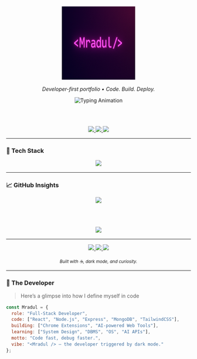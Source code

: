 <!-- 💫 MRADUL | Developer-first Portfolio -->
<div align="center">

  <!-- Profile Banner -->
  <p align="center">
    <img src="https://raw.githubusercontent.com/mradulpatle03/mradulpatle03/main/mradul_logo.png" alt="<Mradul />" width="200" height="200"/>
  </p>

  <p><i>Developer-first portfolio • Code. Build. Deploy.</i></p>

  <img src="https://readme-typing-svg.demolab.com?font=Courier+Prime&weight=700&size=18&pause=1000&color=FFFF00&center=true&vCenter=true&width=480&lines=const+focus+=+%22code%2C+creativity%2C+consistency%22;building+things+that+actually+matter();<Mradul+%2F>+lives+in+dark+mode." alt="Typing Animation" />

  <br><br>

  <a href="mailto:mradulwork1316@gmail.com">
    <img src="https://img.shields.io/badge/Email-Contact-informational?style=flat&logo=gmail&color=ff007f" />
  </a>
  <a href="https://www.linkedin.com/in/mradul-patle-5207b52a7/">
    <img src="https://img.shields.io/badge/LinkedIn-Mradul-blue?style=flat&logo=linkedin&color=0077b5" />
  </a>
  <a href="https://github.com/mradulpatle03?tab=repositories">
    <img src="https://img.shields.io/badge/Portfolio-GitHub-black?style=flat&logo=github" />
  </a>

</div>

---

### 🧩 Tech Stack
<div align="center">
  <img src="https://skillicons.dev/icons?i=react,nodejs,express,mongodb,tailwind,js,ts,html,css,git,linux,vscode" />
</div>

---

### 📈 GitHub Insights
<div align="center">

  <img src="https://github-readme-stats.vercel.app/api?username=mradulpatle03&show_icons=true&theme=tokyonight&hide_border=true&hide=issues&count_private=true" height="160"/> 

  <br><br>

  <img src="https://github-readme-activity-graph.vercel.app/graph?username=mradulpatle03&theme=tokyo-night&hide_border=true&area=true&custom_title=Mradul%20Contribution%20Graph" height="220" /> 

</div>

---

<p align="center">
  <a href="https://www.linkedin.com/in/mradul-patle-5207b52a7/">
    <img src="https://skillicons.dev/icons?i=linkedin" width="45"/>
  </a>
  <a href="mailto:mradulwork1316@gmail.com">
    <img src="https://skillicons.dev/icons?i=gmail" width="45"/>
  </a>
  <a href="https://github.com/mradulpatle03">
    <img src="https://skillicons.dev/icons?i=github" width="45"/>
  </a>
</p>

<div align="center"> <sub><i>Built with ☕, dark mode, and curiosity.</i></sub> </div>

---

### 🧬 The Developer
> Here’s a glimpse into how I define myself in code 

```js
const Mradul = {
  role: "Full-Stack Developer",
  code: ["React", "Node.js", "Express", "MongoDB", "TailwindCSS"],
  building: ["Chrome Extensions", "AI-powered Web Tools"],
  learning: ["System Design", "DBMS", "OS", "AI APIs"],
  motto: "Code fast, debug faster.",
  vibe: "<Mradul /> — the developer triggered by dark mode."
};


